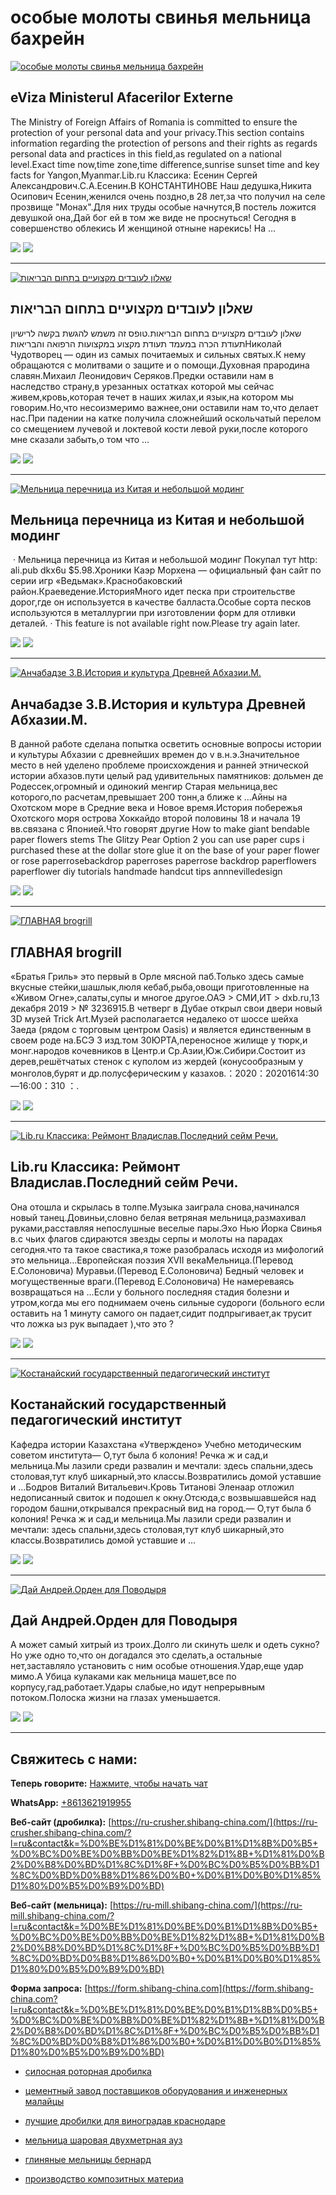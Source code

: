 # особые молоты свинья мельница бахрейн

<a href="https://swt.shibang-china.com/?l=ru&img&k=%D0%BE%D1%81%D0%BE%D0%B1%D1%8B%D0%B5+%D0%BC%D0%BE%D0%BB%D0%BE%D1%82%D1%8B+%D1%81%D0%B2%D0%B8%D0%BD%D1%8C%D1%8F+%D0%BC%D0%B5%D0%BB%D1%8C%D0%BD%D0%B8%D1%86%D0%B0+%D0%B1%D0%B0%D1%85%D1%80%D0%B5%D0%B9%D0%BD" target="_blank">![особые молоты свинья мельница бахрейн](http://static.shibang-china.com/all-800x300/684.jpg)</a>

## eViza Ministerul Afacerilor Externe
The Ministry of Foreign Affairs of Romania is committed to ensure the protection of your personal data and your privacy.This section contains information regarding the protection of persons and their rights as regards personal data and practices in this field,as regulated on a national level.Exact time now,time zone,time difference,sunrise sunset time and key facts for Yangon,Myanmar.Lib.ru Классика: Есенин Сергей Александрович.С.А.Есенин.В КОНСТАНТИНОВЕ Наш дедушка,Никита Осипович Есенин,женился очень поздно,в 28 лет,за что получил на селе прозвище &quot;Монах&quot;.Для них труды особые начнутся,В постель ложится девушкой она,Дай бог ей в том же виде не проснуться! Сегодня в совершенство облекись И женщиной отныне нарекись! На …


<a href="https://whatsapp.shibangsoft.com/WhatsApp.php" target="_blank" title="WhatsApp">![](http://static.shibang-china.com/icon/whatsapp.png)</a> <a href="https://swt.shibang-china.com/?l=ru&icon&k=%D0%BE%D1%81%D0%BE%D0%B1%D1%8B%D0%B5+%D0%BC%D0%BE%D0%BB%D0%BE%D1%82%D1%8B+%D1%81%D0%B2%D0%B8%D0%BD%D1%8C%D1%8F+%D0%BC%D0%B5%D0%BB%D1%8C%D0%BD%D0%B8%D1%86%D0%B0+%D0%B1%D0%B0%D1%85%D1%80%D0%B5%D0%B9%D0%BD" target="_blank">![](http://static.shibang-china.com/icon/chat-ru.png)</a>

---

<a href="https://swt.shibang-china.com/?l=ru&img&k=%D0%BE%D1%81%D0%BE%D0%B1%D1%8B%D0%B5+%D0%BC%D0%BE%D0%BB%D0%BE%D1%82%D1%8B+%D1%81%D0%B2%D0%B8%D0%BD%D1%8C%D1%8F+%D0%BC%D0%B5%D0%BB%D1%8C%D0%BD%D0%B8%D1%86%D0%B0+%D0%B1%D0%B0%D1%85%D1%80%D0%B5%D0%B9%D0%BD" target="_blank">![שאלון לעובדים מקצועיים בתחום הבריאות](http://static.shibang-china.com/all-800x300/996.jpg)</a>

## שאלון לעובדים מקצועיים בתחום הבריאות
שאלון לעובדים מקצועיים בתחום הבריאות.טופס זה משמש להגשת בקשה לרישיון תעודת הכרה במעמד תעודת מקצוע במקצועות הרפואה והבריאותНиколай Чудотворец — один из самых почитаемых и сильных святых.К нему обращаются с молитвами о защите и о помощи.Духовная прародина славян.Михаил Леонидович Серяков.Предки оставили нам в наследство страну,в урезанных остатках которой мы сейчас живем,кровь,которая течет в наших жилах,и язык,на котором мы говорим.Но,что несоизмеримо важнее,они оставили нам то,что делает нас.При падении на катке получила сложнейший оскольчатый перелом со смещением лучевой и локтевой кости левой руки,после которого мне сказали забыть,о том что …


<a href="https://whatsapp.shibangsoft.com/WhatsApp.php" target="_blank" title="WhatsApp">![](http://static.shibang-china.com/icon/whatsapp.png)</a> <a href="https://swt.shibang-china.com/?l=ru&icon&k=%D0%BE%D1%81%D0%BE%D0%B1%D1%8B%D0%B5+%D0%BC%D0%BE%D0%BB%D0%BE%D1%82%D1%8B+%D1%81%D0%B2%D0%B8%D0%BD%D1%8C%D1%8F+%D0%BC%D0%B5%D0%BB%D1%8C%D0%BD%D0%B8%D1%86%D0%B0+%D0%B1%D0%B0%D1%85%D1%80%D0%B5%D0%B9%D0%BD" target="_blank">![](http://static.shibang-china.com/icon/chat-ru.png)</a>

---

<a href="https://swt.shibang-china.com/?l=ru&img&k=%D0%BE%D1%81%D0%BE%D0%B1%D1%8B%D0%B5+%D0%BC%D0%BE%D0%BB%D0%BE%D1%82%D1%8B+%D1%81%D0%B2%D0%B8%D0%BD%D1%8C%D1%8F+%D0%BC%D0%B5%D0%BB%D1%8C%D0%BD%D0%B8%D1%86%D0%B0+%D0%B1%D0%B0%D1%85%D1%80%D0%B5%D0%B9%D0%BD" target="_blank">![Мельница перечница из Китая и небольшой модинг](http://static.shibang-china.com/all-800x300/381.jpg)</a>

## Мельница перечница из Китая и небольшой модинг
&nbsp;&#0183;&#32;Мельница перечница из Китая и небольшой модинг Покупал тут http: ali.pub dkx6u $5.98.Хроники Каэр Морхена — официальный фан сайт по серии игр &#171;Ведьмак&#187;.Краснобаковский район.Краеведение.ИсторияМного идет песка при строительстве дорог,где он используется в качестве балласта.Особые сорта песков используются в металлургии при изготовлении форм для отливки деталей.&nbsp;&#0183;&#32;This feature is not available right now.Please try again later.


<a href="https://whatsapp.shibangsoft.com/WhatsApp.php" target="_blank" title="WhatsApp">![](http://static.shibang-china.com/icon/whatsapp.png)</a> <a href="https://swt.shibang-china.com/?l=ru&icon&k=%D0%BE%D1%81%D0%BE%D0%B1%D1%8B%D0%B5+%D0%BC%D0%BE%D0%BB%D0%BE%D1%82%D1%8B+%D1%81%D0%B2%D0%B8%D0%BD%D1%8C%D1%8F+%D0%BC%D0%B5%D0%BB%D1%8C%D0%BD%D0%B8%D1%86%D0%B0+%D0%B1%D0%B0%D1%85%D1%80%D0%B5%D0%B9%D0%BD" target="_blank">![](http://static.shibang-china.com/icon/chat-ru.png)</a>

---

<a href="https://swt.shibang-china.com/?l=ru&img&k=%D0%BE%D1%81%D0%BE%D0%B1%D1%8B%D0%B5+%D0%BC%D0%BE%D0%BB%D0%BE%D1%82%D1%8B+%D1%81%D0%B2%D0%B8%D0%BD%D1%8C%D1%8F+%D0%BC%D0%B5%D0%BB%D1%8C%D0%BD%D0%B8%D1%86%D0%B0+%D0%B1%D0%B0%D1%85%D1%80%D0%B5%D0%B9%D0%BD" target="_blank">![Анчабадзе З.В.История и культура Древней Абхазии.М.](http://static.shibang-china.com/all-800x300/453.jpg)</a>

## Анчабадзе З.В.История и культура Древней Абхазии.М.
В данной работе сделана попытка осветить основные вопросы истории и культуры Абхазии с древнейших времен до v в.н.э.Значительное место в ней уделено проблеме происхождения и ранней этнической истории абхазов.пути целый рад удивительных памятников: дольмен де Родессек,огромный и одинокий менгир Старая мельница,вес которого,по расчетам,превышает 200 тонн,а ближе к …Айны на Охотском море в Средние века и Новое время.История побережья Охотского моря острова Хоккайдо второй половины 18 и начала 19 вв.связана с Японией.Что говорят другие How to make giant bendable paper flowers stems The Glitzy Pear Option 2 you can use paper cups i purchased these at the dollar store glue it on the base of your paper flower or rose paperrosebackdrop paperroses paperrose backdrop paperflowers paperflower diy tutorials handmade handcut tips annnevilledesign


<a href="https://whatsapp.shibangsoft.com/WhatsApp.php" target="_blank" title="WhatsApp">![](http://static.shibang-china.com/icon/whatsapp.png)</a> <a href="https://swt.shibang-china.com/?l=ru&icon&k=%D0%BE%D1%81%D0%BE%D0%B1%D1%8B%D0%B5+%D0%BC%D0%BE%D0%BB%D0%BE%D1%82%D1%8B+%D1%81%D0%B2%D0%B8%D0%BD%D1%8C%D1%8F+%D0%BC%D0%B5%D0%BB%D1%8C%D0%BD%D0%B8%D1%86%D0%B0+%D0%B1%D0%B0%D1%85%D1%80%D0%B5%D0%B9%D0%BD" target="_blank">![](http://static.shibang-china.com/icon/chat-ru.png)</a>

---

<a href="https://swt.shibang-china.com/?l=ru&img&k=%D0%BE%D1%81%D0%BE%D0%B1%D1%8B%D0%B5+%D0%BC%D0%BE%D0%BB%D0%BE%D1%82%D1%8B+%D1%81%D0%B2%D0%B8%D0%BD%D1%8C%D1%8F+%D0%BC%D0%B5%D0%BB%D1%8C%D0%BD%D0%B8%D1%86%D0%B0+%D0%B1%D0%B0%D1%85%D1%80%D0%B5%D0%B9%D0%BD" target="_blank">![ГЛАВНАЯ brogrill](http://static.shibang-china.com/all-800x300/707.jpg)</a>

## ГЛАВНАЯ brogrill
&#171;Братья Гриль&#187; это первый в Орле мясной паб.Только здесь самые вкусные стейки,шашлык,люля кебаб,рыба,овощи приготовленные на &#171;Живом Огне&#187;,салаты,супы и многое другое.ОАЭ &gt; СМИ,ИТ &gt; dxb.ru,13 декабря 2019 &gt; № 3236915.В четверг в Дубае открыл свои двери новый 3D музей Trick Art.Музей располагается недалеко от шоссе шейха Заеда (рядом с торговым центром Oasis) и является единственным в своем роде на.БСЭ 3 изд.том 30ЮРТА,переносное жилище у тюрк,и монг.народов кочевников в Центр.и Ср.Азии,Юж.Сибири.Состоит из дерев,решётчатых стенок с куполом из жердей (конусообразным у монголов,бурят и др.полусферическим у казахов.：2020：20201614:30—16:00：310 ：.


<a href="https://whatsapp.shibangsoft.com/WhatsApp.php" target="_blank" title="WhatsApp">![](http://static.shibang-china.com/icon/whatsapp.png)</a> <a href="https://swt.shibang-china.com/?l=ru&icon&k=%D0%BE%D1%81%D0%BE%D0%B1%D1%8B%D0%B5+%D0%BC%D0%BE%D0%BB%D0%BE%D1%82%D1%8B+%D1%81%D0%B2%D0%B8%D0%BD%D1%8C%D1%8F+%D0%BC%D0%B5%D0%BB%D1%8C%D0%BD%D0%B8%D1%86%D0%B0+%D0%B1%D0%B0%D1%85%D1%80%D0%B5%D0%B9%D0%BD" target="_blank">![](http://static.shibang-china.com/icon/chat-ru.png)</a>

---

<a href="https://swt.shibang-china.com/?l=ru&img&k=%D0%BE%D1%81%D0%BE%D0%B1%D1%8B%D0%B5+%D0%BC%D0%BE%D0%BB%D0%BE%D1%82%D1%8B+%D1%81%D0%B2%D0%B8%D0%BD%D1%8C%D1%8F+%D0%BC%D0%B5%D0%BB%D1%8C%D0%BD%D0%B8%D1%86%D0%B0+%D0%B1%D0%B0%D1%85%D1%80%D0%B5%D0%B9%D0%BD" target="_blank">![Lib.ru Классика: Реймонт Владислав.Последний сейм Речи.](http://static.shibang-china.com/all-800x300/1261.jpg)</a>

## Lib.ru Классика: Реймонт Владислав.Последний сейм Речи.
Она отошла и скрылась в толпе.Музыка заиграла снова,начинался новый танец.Довиньи,словно белая ветряная мельница,размахивал руками,расставляя непослушные веселые пары.Эхо Нью Йорка Свинья в.с чьих флагов сдираются звезды серпы и молоты на парадах сегодня.что та такое свастика,я тоже разобралась исходя из мифологий это мельница…Европейская поэзия XVII векаМельница.(Перевод Е.Солоновича) Муравьи.(Перевод Е.Солоновича) Бедный человек и могущественные враги.(Перевод Е.Солоновича) Не намереваясь возвращаться на …Если у больного последняя стадия болезни и утром,когда мы его поднимаем очень сильные судороги (больного если оставить на 1 минуту самого он падает,сидит подпрыгивает,ак трусит что ложка ыз рук выпадает ),что это ?


<a href="https://whatsapp.shibangsoft.com/WhatsApp.php" target="_blank" title="WhatsApp">![](http://static.shibang-china.com/icon/whatsapp.png)</a> <a href="https://swt.shibang-china.com/?l=ru&icon&k=%D0%BE%D1%81%D0%BE%D0%B1%D1%8B%D0%B5+%D0%BC%D0%BE%D0%BB%D0%BE%D1%82%D1%8B+%D1%81%D0%B2%D0%B8%D0%BD%D1%8C%D1%8F+%D0%BC%D0%B5%D0%BB%D1%8C%D0%BD%D0%B8%D1%86%D0%B0+%D0%B1%D0%B0%D1%85%D1%80%D0%B5%D0%B9%D0%BD" target="_blank">![](http://static.shibang-china.com/icon/chat-ru.png)</a>

---

<a href="https://swt.shibang-china.com/?l=ru&img&k=%D0%BE%D1%81%D0%BE%D0%B1%D1%8B%D0%B5+%D0%BC%D0%BE%D0%BB%D0%BE%D1%82%D1%8B+%D1%81%D0%B2%D0%B8%D0%BD%D1%8C%D1%8F+%D0%BC%D0%B5%D0%BB%D1%8C%D0%BD%D0%B8%D1%86%D0%B0+%D0%B1%D0%B0%D1%85%D1%80%D0%B5%D0%B9%D0%BD" target="_blank">![Костанайский государственный педагогический институт](http://static.shibang-china.com/all-800x300/1363.jpg)</a>

## Костанайский государственный педагогический институт
Кафедра истории Казахстана &#171;Утверждено&#187; Учебно методическим советом института— О,тут была б колония! Речка ж и сад,и мельница.Мы лазили среди развалин и мечтали: здесь спальни,здесь столовая,тут клуб шикарный,это классы.Возвратились домой уставшие и …Бодров Виталий Витальевич.Кровь Титановi Эленаар отложил недописанный свиток и подошел к окну.Отсюда,с возвышавшейся над городом башни,открывался прекрасный вид на город.— О,тут была б колония! Речка ж и сад,и мельница.Мы лазили среди развалин и мечтали: здесь спальни,здесь столовая,тут клуб шикарный,это классы.Возвратились домой уставшие и …


<a href="https://whatsapp.shibangsoft.com/WhatsApp.php" target="_blank" title="WhatsApp">![](http://static.shibang-china.com/icon/whatsapp.png)</a> <a href="https://swt.shibang-china.com/?l=ru&icon&k=%D0%BE%D1%81%D0%BE%D0%B1%D1%8B%D0%B5+%D0%BC%D0%BE%D0%BB%D0%BE%D1%82%D1%8B+%D1%81%D0%B2%D0%B8%D0%BD%D1%8C%D1%8F+%D0%BC%D0%B5%D0%BB%D1%8C%D0%BD%D0%B8%D1%86%D0%B0+%D0%B1%D0%B0%D1%85%D1%80%D0%B5%D0%B9%D0%BD" target="_blank">![](http://static.shibang-china.com/icon/chat-ru.png)</a>

---

<a href="https://swt.shibang-china.com/?l=ru&img&k=%D0%BE%D1%81%D0%BE%D0%B1%D1%8B%D0%B5+%D0%BC%D0%BE%D0%BB%D0%BE%D1%82%D1%8B+%D1%81%D0%B2%D0%B8%D0%BD%D1%8C%D1%8F+%D0%BC%D0%B5%D0%BB%D1%8C%D0%BD%D0%B8%D1%86%D0%B0+%D0%B1%D0%B0%D1%85%D1%80%D0%B5%D0%B9%D0%BD" target="_blank">![Дай Андрей.Орден для Поводыря](http://static.shibang-china.com/all-800x300/721.jpg)</a>

## Дай Андрей.Орден для Поводыря
А может самый хитрый из троих.Долго ли скинуть шелк и одеть сукно? Но уже одно то,что он догадался это сделать,а остальные нет,заставляло установить с ним особые отношения.Удар,еще удар мимо.А Убица кулаками как мельница машет,все по корпусу,гад,работает.Удары слабые,но идут непрерывным потоком.Полоска жизни на глазах уменьшается.

<a href="https://whatsapp.shibangsoft.com/WhatsApp.php" target="_blank" title="WhatsApp">![](http://static.shibang-china.com/icon/whatsapp.png)</a> <a href="https://swt.shibang-china.com/?l=ru&icon&k=%D0%BE%D1%81%D0%BE%D0%B1%D1%8B%D0%B5+%D0%BC%D0%BE%D0%BB%D0%BE%D1%82%D1%8B+%D1%81%D0%B2%D0%B8%D0%BD%D1%8C%D1%8F+%D0%BC%D0%B5%D0%BB%D1%8C%D0%BD%D0%B8%D1%86%D0%B0+%D0%B1%D0%B0%D1%85%D1%80%D0%B5%D0%B9%D0%BD" target="_blank">![](http://static.shibang-china.com/icon/chat-ru.png)</a>

---
## Свяжитесь с нами:

**Теперь говорите:** [Нажмите, чтобы начать чат](https://swt.shibang-china.com?l=ru&contact&k=%D0%BE%D1%81%D0%BE%D0%B1%D1%8B%D0%B5+%D0%BC%D0%BE%D0%BB%D0%BE%D1%82%D1%8B+%D1%81%D0%B2%D0%B8%D0%BD%D1%8C%D1%8F+%D0%BC%D0%B5%D0%BB%D1%8C%D0%BD%D0%B8%D1%86%D0%B0+%D0%B1%D0%B0%D1%85%D1%80%D0%B5%D0%B9%D0%BD)

**WhatsApp:**  [+8613621919955](https://whatsapp.shibangsoft.com/WhatsApp.php)

**Веб-сайт (дробилка):** [https://ru-crusher.shibang-china.com/](https://ru-crusher.shibang-china.com/?l=ru&contact&k=%D0%BE%D1%81%D0%BE%D0%B1%D1%8B%D0%B5+%D0%BC%D0%BE%D0%BB%D0%BE%D1%82%D1%8B+%D1%81%D0%B2%D0%B8%D0%BD%D1%8C%D1%8F+%D0%BC%D0%B5%D0%BB%D1%8C%D0%BD%D0%B8%D1%86%D0%B0+%D0%B1%D0%B0%D1%85%D1%80%D0%B5%D0%B9%D0%BD)

**Веб-сайт (мельница):** [https://ru-mill.shibang-china.com/](https://ru-mill.shibang-china.com/?l=ru&contact&k=%D0%BE%D1%81%D0%BE%D0%B1%D1%8B%D0%B5+%D0%BC%D0%BE%D0%BB%D0%BE%D1%82%D1%8B+%D1%81%D0%B2%D0%B8%D0%BD%D1%8C%D1%8F+%D0%BC%D0%B5%D0%BB%D1%8C%D0%BD%D0%B8%D1%86%D0%B0+%D0%B1%D0%B0%D1%85%D1%80%D0%B5%D0%B9%D0%BD)

**Форма запроса:** [https://form.shibang-china.com](https://form.shibang-china.com?l=ru&contact&k=%D0%BE%D1%81%D0%BE%D0%B1%D1%8B%D0%B5+%D0%BC%D0%BE%D0%BB%D0%BE%D1%82%D1%8B+%D1%81%D0%B2%D0%B8%D0%BD%D1%8C%D1%8F+%D0%BC%D0%B5%D0%BB%D1%8C%D0%BD%D0%B8%D1%86%D0%B0+%D0%B1%D0%B0%D1%85%D1%80%D0%B5%D0%B9%D0%BD)

* [силосная роторная дробилка](../116/%D1%81%D0%B8%D0%BB%D0%BE%D1%81%D0%BD%D0%B0%D1%8F%20%D1%80%D0%BE%D1%82%D0%BE%D1%80%D0%BD%D0%B0%D1%8F%20%D0%B4%D1%80%D0%BE%D0%B1%D0%B8%D0%BB%D0%BA%D0%B0.md)

* [цементный завод поставщиков оборудования и инженерных малайцы](../115/%D1%86%D0%B5%D0%BC%D0%B5%D0%BD%D1%82%D0%BD%D1%8B%D0%B9%20%D0%B7%D0%B0%D0%B2%D0%BE%D0%B4%20%D0%BF%D0%BE%D1%81%D1%82%D0%B0%D0%B2%D1%89%D0%B8%D0%BA%D0%BE%D0%B2%20%D0%BE%D0%B1%D0%BE%D1%80%D1%83%D0%B4%D0%BE%D0%B2%D0%B0%D0%BD%D0%B8%D1%8F%20%D0%B8%20%D0%B8%D0%BD%D0%B6%D0%B5%D0%BD%D0%B5%D1%80%D0%BD%D1%8B%D1%85%20%D0%BC%D0%B0%D0%BB%D0%B0%D0%B9%D1%86%D1%8B.md)

* [лучшие дробилки для виноградав краснодаре](../110/%D0%BB%D1%83%D1%87%D1%88%D0%B8%D0%B5%20%D0%B4%D1%80%D0%BE%D0%B1%D0%B8%D0%BB%D0%BA%D0%B8%20%D0%B4%D0%BB%D1%8F%20%D0%B2%D0%B8%D0%BD%D0%BE%D0%B3%D1%80%D0%B0%D0%B4%D0%B0%D0%B2%20%D0%BA%D1%80%D0%B0%D1%81%D0%BD%D0%BE%D0%B4%D0%B0%D1%80%D0%B5.md)

* [мельница шаровая двухметрная ауз](../113/%D0%BC%D0%B5%D0%BB%D1%8C%D0%BD%D0%B8%D1%86%D0%B0%20%D1%88%D0%B0%D1%80%D0%BE%D0%B2%D0%B0%D1%8F%20%D0%B4%D0%B2%D1%83%D1%85%D0%BC%D0%B5%D1%82%D1%80%D0%BD%D0%B0%D1%8F%20%D0%B0%D1%83%D0%B7.md)

* [глиняные мельницы бернард](../118/%D0%B3%D0%BB%D0%B8%D0%BD%D1%8F%D0%BD%D1%8B%D0%B5%20%D0%BC%D0%B5%D0%BB%D1%8C%D0%BD%D0%B8%D1%86%D1%8B%20%D0%B1%D0%B5%D1%80%D0%BD%D0%B0%D1%80%D0%B4.md)

* [производство композитных материа](../106/%D0%BF%D1%80%D0%BE%D0%B8%D0%B7%D0%B2%D0%BE%D0%B4%D1%81%D1%82%D0%B2%D0%BE%20%D0%BA%D0%BE%D0%BC%D0%BF%D0%BE%D0%B7%D0%B8%D1%82%D0%BD%D1%8B%D1%85%20%D0%BC%D0%B0%D1%82%D0%B5%D1%80%D0%B8%D0%B0.md)